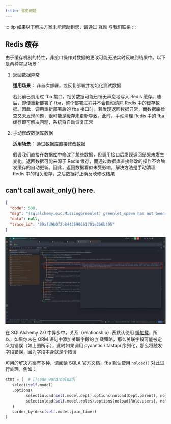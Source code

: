 ```yaml
---
title: 常见问题
---
```


::: tip
如果以下解决方案未能帮助到您，请通过 [互动](./group.md) 与我们联系
:::

## Redis 缓存

由于缓存机制的特性，非接口操作对数据的更改可能无法实时反映到结果中。以下是两种常见场景：

1. 返回数据异常

   **适用场景：** 非首次部署，或反复部署并初始化测试数据

   若此前已调用过 fba 接口，相关数据可能已悄无声息地写入 Redis 缓存。随后，即便重新部署了 fba，整个部署过程并不会自动清除
   Redis 中的缓存数据。因此，调用重新部署后的 fba 接口时，若发现返回数据异常，而数据库检查又未发现问题，很可能是缓存未更新导致。此时，手动清理
   Redis 中的 fba 缓存即可解决问题，系统将自动恢复正常

2. 手动修改数据库数据

   **适用场景：** 通过数据库直接修改数据

   假设我们直接在数据库中修改了某些数据，但调用接口后发现返回结果未发生变化。返回数据可能来源于 Redis
   缓存，而通过数据库直接修改的操作不会触发缓存的自动更新。因此，返回数据看似未受影响。解决方法是手动清理 Redis
   中的相关缓存，之后数据将正确反映修改结果

## can't call await_only() here.

```json
{
  "code": 500,
  "msg": "(sqlalchemy.exc.MissingGreenlet) greenlet_spawn has not been called; can't call await_only() here. Was IO attempted in an unexpected place?\n[SQL: SELECT sys_dict_data.id AS sys_dict_data_id, sys_dict_data.label AS sys_dict_data_label, sys_dict_data.value AS sys_dict_data_value, sys_dict_data.sort AS sys_dict_data_sort, sys_dict_data.status AS sys_dict_data_status, sys_dict_data.remark AS sys_dict_data_remark, sys_dict_data.type_id AS sys_dict_data_type_id, sys_dict_data.created_time AS sys_dict_data_created_time, sys_dict_data.updated_time AS sys_dict_data_updated_time \nFROM sys_dict_data \nWHERE %s = sys_dict_data.type_id]\n[parameters: [{'%(2071788311008 param)s': 1}]]\n(Background on this error at: https://sqlalche.me/e/20/xd2s)",
  "data": null,
  "trace_id": "89afd9b0f2b8442590661701e2b6b495"
}
```

![await_only](/images/sqlalchemy_await_only.png)

在 SQLAlchemy 2.0 中异步中，关系（relationship）表默认使用
[懒加载](https://docs.sqlalchemy.org/en/20/glossary.html#term-lazy-loading)，所以，如果你未在 ORM 语句中添加关联字段的
加载策略，那么关联字段可能被定义为错误（如上图所示），此时如果调用 pydantic / fastapi 序列化，那么将触发字段错误，因为字段本身就是个错误

可用的解决方案有多种，请阅读 SQLA 官方文档，fba 默认使用 `noload()` 对此进行处理，例如：

```python
stmt = (  # [!code word:noload]
   select(self.model)
   .options(
         selectinload(self.model.dept).options(noload(Dept.parent), noload(Dept.children), noload(Dept.users)),
         selectinload(self.model.roles).options(noload(Role.users), noload(Role.menus), noload(Role.scopes)),
   )
   .order_by(desc(self.model.join_time))
)
```
